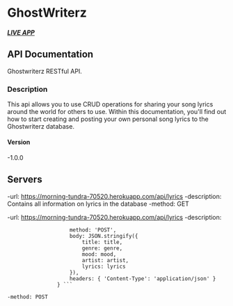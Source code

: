 # GhostWriterz

#### *[LIVE APP](https://ghostwriterz-app-d4kure3ts.vercel.app/)*

## API Documentation

Ghostwriterz RESTful API.

### Description

This api allows you to use CRUD operations for sharing your song lyrics around the world for others to use. Within this documentation, you'll find out how to start creating and posting your own personal song lyrics to the Ghostwriterz database.

#### Version

-1.0.0

## Servers

-url: https://morning-tundra-70520.herokuapp.com/api/lyrics
-description: Contains all information on lyrics in the database
-method: GET

-url: https://morning-tundra-70520.herokuapp.com/api/lyrics
-description: 

``` const options = {
                    method: 'POST',
                    body: JSON.stringify({
                        title: title,
                        genre: genre,
                        mood: mood,
                        artist: artist,
                        lyrics: lyrics
                    }),
                    headers: { 'Content-Type': 'application/json' }
                } ```      
   
-method: POST
               
